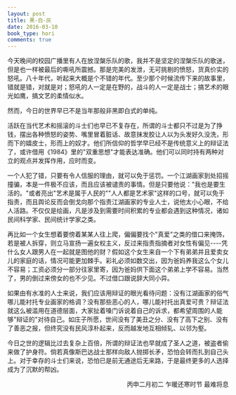 ```yaml
---
layout: post
title: 黑-白-灰
date: 2016-03-10
book_type: hori
comments: true
---
```


今天晚间的校园广播里有人在放涅槃乐队的歌，我并不是坚定的涅槃乐队的歌迷，但是也一样被最后的嘶吼所震撼。那是完美的发泄，无可挑剔的愤怒，货真价实的怒吼。八十年代，听起来大概是个不错的年代。至少那个时候流传下来的故事里，错就是错，对就是对；怒吼的人一定是在野的，战斗的人一定是战士；搞艺术的眼光如鹰，搞文艺的柔情似水。

然而，今日的世界早已不是当年那般非黑即白式的单纯。

活跃在当代艺术和摇滚的斗士们也早已不复存在，所谓的斗士都只不过是为了挣钱，摆出各种愤怒的姿势、嘴里冒着脏话、故意抹发胶让人以为头发好久没洗，形而下的嬉皮士，形而上的奴才。他们所信仰的哲学早已经不是传统意义上的辩证法了，或许借用《1984》里的"双重思想"才能表达准确。他们可以同时持有两种对立的观点并发挥作用，应时而变。

一个人犯了错，只要有令人信服的理由，就可以免于惩罚。一个江湖画家到处招摇撞骗，本是一件极不应该，而且应该被谴责的事情。但是只要他说："我也是要生活的。"或者亮出"艺术是属于人民的""人人都是艺术家"这样的口号，就可以免于指责，而且舆论反而会倒戈向那个指责江湖画家的专业人士，说他太小心眼，不给人活路。不仅仅是绘画，凡是涉及到需要时间积累的专业都会遇到这种情况，诸如民间科学家、民间统计学家之类。

再比如一个女生想着要傍着某某人往上爬，偏偏要找个"真爱"之类的借口来掩饰，若是被人拆穿，则立马宣扬一遍女权主义，反过来指责指摘者对女性有偏见----凭什么女人跟男人在一起就是图他的财？假如这个女生来自一个下有弟弟并且爱卖女儿的家庭的话，情况可能更加棘手。彩礼必须如数交出，因为爸妈养我这么个女儿不容易；工资必须分一部分往家里寄，因为爸妈供下面这个弟弟上学不容易。当然了，男的倒过来傍女的也不少见。不过借口跟说辞大同小异。

如果由有水准的人士来说，我们应该用辩证的眼光看待问题：没有江湖画家的俗气哪儿能衬托专业画家的格调？没有那些恶心的人，哪儿能衬托出真爱可贵？辩证法就这么被滥用在道德层面，大家扯着嗓门诉说着自己的诉求，都希望周围的人能够"辩证的"对待自己。如庄子所愿，世间没有了美丑之分、没有了高下之别、没有了善恶之报，但终究没有民风淳朴起来，反而越发地互相倾轧、以邻为壑。

今日之世的逻辑比过去复杂上百倍，所谓的辩证法也早就成了圣人之道，被盗者偷来做了护身符。倘若真像斯巴达战士那样向敌人抛掷长矛，恐怕会转而扎到自己头上。对于幸存的斗士们来说，恐怕已是前无通途后无来路，于是最终更多的人选择成为了沉默的帮凶。

<p align="right">丙申二月初二 乍暖还寒时节 最难将息</p>